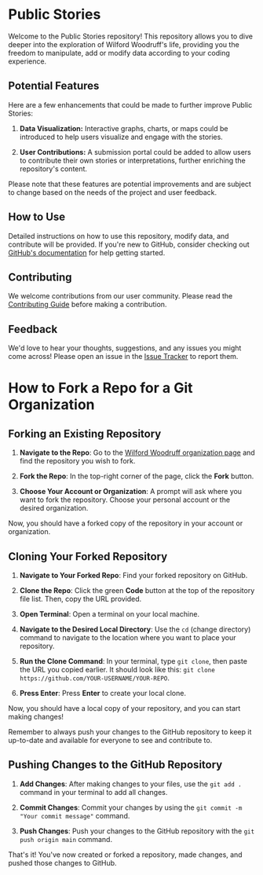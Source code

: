 # Public Stories

Welcome to the Public Stories repository! This repository allows you to dive deeper into the exploration of Wilford Woodruff's life, providing you the freedom to manipulate, add or modify data according to your coding experience.

## Potential Features

Here are a few enhancements that could be made to further improve Public Stories:

1. **Data Visualization:** Interactive graphs, charts, or maps could be introduced to help users visualize and engage with the stories.

2. **User Contributions:** A submission portal could be added to allow users to contribute their own stories or interpretations, further enriching the repository's content.

Please note that these features are potential improvements and are subject to change based on the needs of the project and user feedback.

## How to Use

Detailed instructions on how to use this repository, modify data, and contribute will be provided. If you're new to GitHub, consider checking out [GitHub's documentation](https://docs.github.com/en/github) for help getting started.

## Contributing

We welcome contributions from our user community. Please read the [Contributing Guide](CONTRIBUTING.md) before making a contribution.

## Feedback

We'd love to hear your thoughts, suggestions, and any issues you might come across! Please open an issue in the [Issue Tracker](https://github.com/wilfordwoodruff/Public_Stories//issues) to report them.

# How to Fork a Repo for a Git Organization

## Forking an Existing Repository

1. **Navigate to the Repo**: Go to the [Wilford Woodruff organization page](https://github.com/wilfordwoodruff) and find the repository you wish to fork.

2. **Fork the Repo**: In the top-right corner of the page, click the **Fork** button.

3. **Choose Your Account or Organization**: A prompt will ask where you want to fork the repository. Choose your personal account or the desired organization.

Now, you should have a forked copy of the repository in your account or organization.

## Cloning Your Forked Repository

1. **Navigate to Your Forked Repo**: Find your forked repository on GitHub.

2. **Clone the Repo**: Click the green **Code** button at the top of the repository file list. Then, copy the URL provided.

3. **Open Terminal**: Open a terminal on your local machine.

4. **Navigate to the Desired Local Directory**: Use the `cd` (change directory) command to navigate to the location where you want to place your repository.

5. **Run the Clone Command**: In your terminal, type `git clone`, then paste the URL you copied earlier. It should look like this: `git clone https://github.com/YOUR-USERNAME/YOUR-REPO`.

6. **Press Enter**: Press **Enter** to create your local clone.

Now, you should have a local copy of your repository, and you can start making changes!

Remember to always push your changes to the GitHub repository to keep it up-to-date and available for everyone to see and contribute to. 


## Pushing Changes to the GitHub Repository

1. **Add Changes**: After making changes to your files, use the `git add .` command in your terminal to add all changes.

2. **Commit Changes**: Commit your changes by using the `git commit -m "Your commit message"` command.

3. **Push Changes**: Push your changes to the GitHub repository with the `git push origin main` command.

That's it! You've now created or forked a repository, made changes, and pushed those changes to GitHub.

